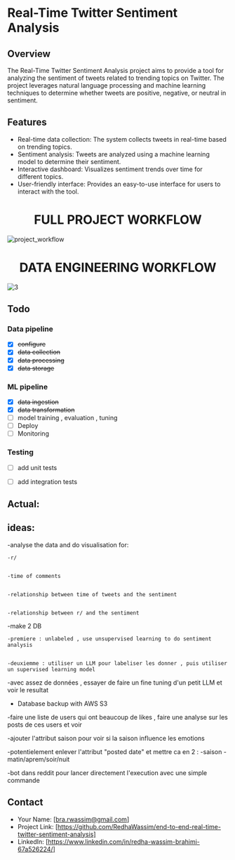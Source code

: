 # Real-Time Twitter Sentiment Analysis
## Overview

The Real-Time Twitter Sentiment Analysis project aims to provide a tool for analyzing the sentiment of tweets related to trending topics on Twitter. The project leverages natural language processing and machine learning techniques to determine whether tweets are positive, negative, or neutral in sentiment.

## Features

- Real-time data collection: The system collects tweets in real-time based on trending topics.
- Sentiment analysis: Tweets are analyzed using a machine learning model to determine their sentiment.
- Interactive dashboard: Visualizes sentiment trends over time for different topics.
- User-friendly interface: Provides an easy-to-use interface for users to interact with the tool.

<h1 align="center">
FULL PROJECT WORKFLOW
</h1>

![project_workflow](https://github.com/RedhaWassim/Sentiment-Analysis/assets/78182178/b77a6769-b6a7-4169-a893-88f643b01b8c)

<h1 align="center">
DATA ENGINEERING WORKFLOW
</h1>

![3](https://github.com/RedhaWassim/Sentiment-Analysis/assets/78182178/365e547c-f353-4230-8857-d6c5d299ca47)


## Todo

### Data pipeline
- [x] ~~configure~~
- [x] ~~data collection~~
- [x] ~~data processing~~
- [x] ~~data storage~~

### ML pipeline
- [x] ~~data ingestion~~
- [x] ~~data transformation~~
- [ ] model training  , evaluation , tuning
- [ ] Deploy
- [ ] Monitoring

### Testing 
- [ ] add unit tests
- [ ] add integration tests


## Actual:


## ideas:
-analyse the data and do visualisation for:  

    -r/


    -time of comments 


    -relationship between time of tweets and the sentiment 


    -relationship between r/ and the sentiment 

-make 2 DB 


    -premiere : unlabeled , use unsupervised learning to do sentiment analysis


    -deuxiemme : utiliser un LLM pour labeliser les donner , puis utiliser un supervised learning model 


-avec assez de données , essayer de faire un fine tuning d'un petit LLM et voir le resultat 

- Database backup with AWS S3

-faire une liste de users qui ont beaucoup de likes , faire une analyse sur les posts de ces users et voir  

-ajouter l'attribut saison pour voir si la saison influence les emotions

-potentielement enlever l'attribut "posted date" et mettre ca en 2 : 
    -saison
    -matin/aprem/soir/nuit 

-bot dans reddit pour lancer directement l'execution avec une simple commande 

## Contact

- Your Name: [bra.rwassim@gmail.com]
- Project Link: [https://github.com/RedhaWassim/end-to-end-real-time-twitter-sentiment-analysis]
- LinkedIn: [https://www.linkedin.com/in/redha-wassim-brahimi-67a526224/]
